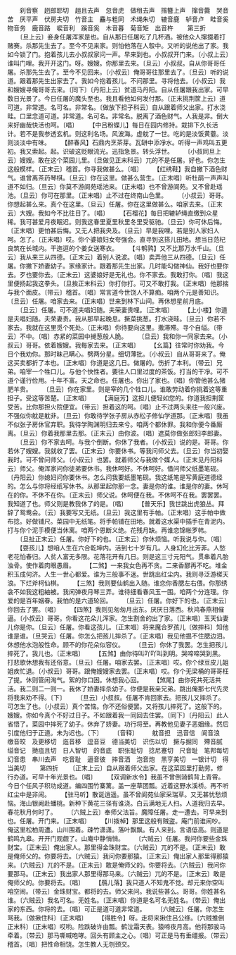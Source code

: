 <!-- { "loadSidebar": true } -->
　　刹音察　趔郎耶切　趄且去声　忽音虎　做租去声　揝簪上声　撺音爨　哭音苦　厌平声　伏房夫切　竹音主　麤与粗同　术绳朱切　辘音鹿　轳音卢　畦音奚　物音务　鹿音路　唳音利　蹊音奚　木音暮　菊音矩　出音杵
　　第三折
　　〔旦上云〕妾身任屠浑家是也。自从那日任屠吃了几杯酒。被他众人撺掇着打赌赛。杀那先生去了。至今不见来家。则怕他落在人彀中。又听的说他出了家。我如今锁了门。抱着孩儿去小叔叔家问一声。早来到也。小叔叔开门来。〔小叔上云〕谁叫门哩。我开开这门。呀。嫂嫂。你那里去来。〔旦云〕小叔叔。自从你哥哥任屠。杀那先生去了。至今不见回来。〔小叔云〕俺哥哥往那里去了。〔旦云〕听的说道。跟着那先生出家去了。我如今抱着孩儿。不问那里。寻将他去。〔小叔云〕我和嫂嫂寻俺哥哥去来。〔同下〕〔丹阳上云〕贫道马丹阳。自从任屠跟我出家。可早数日光景了。今日任屠的魔头至也。我且看他如何发付那。〔正末挑荆筐上云〕道可道。非常道。名可名。非常名。〔做放下担子科云〕自从跟着师父出家。打水浇畦。口里念道可道。非常道。名可名。非常名。脱离了酒色财气。人我是非。倒大来好幽哉快活也呵。〔唱〕
　　【中吕粉蝶儿】每日在园内修持。栽排下久长活计。若不是我参透玄机。则这利名场。风波海。虚躭了一世。吃的是淡饭黄虀。淡则淡淡中有味。
　　【醉春风】石鼎内烹茶芽。瓦缾中添凈水。听得一声鸡叫五更初。我又索起。起。识破这贬眼流光。迅指急景。转头浮世。
　　〔小叔同旦上云〕嫂嫂。敢在这个菜园儿里。〔旦做见正末科云〕兀的不是任屠。好也。你怎生这般模样。〔正末云〕稽首。你寻我做甚么。〔唱〕
　　【红绣鞋】我自撇下酒色财气。谁曾离茶药琴棋。〔旦云〕你在这里。做甚么营生。〔正末唱〕听杜鹃一声声叫道不如归。〔旦云〕你莫不游阆苑瑶池来。〔正末唱〕也不曾游阆苑。又不曾赴瑶池。〔旦云〕你可在那里。〔正末唱〕止不过在终南山色里。
　　〔小叔云〕哥哥。你想起甚么来。真个在这里。〔旦云〕任屠。你在这里做甚么。咱家去来。〔正末云〕大嫂。我如今不比往日了。〔唱〕
　　【石榴花】每日把辘轳绳直缴到众星稀。我可甚爱月夜眠迟。则我这春里夏里秋里冬里受驱驰。〔旦云〕你可休后悔。〔正末唱〕更怕甚后悔。又无人把我央及。〔旦云〕早是我哩。若是别人家妇人呵。怎了。〔正末唱〕哎。你个婆娘妇女夸强会。直寻到这搭儿田地。想当日范杞良筑在长城内。干迤逗的个姜女送寒衣。
　　【斗鹌鹑】又不比那万水千山。〔旦云〕我从来三从四德。〔正末云〕着别人说波。〔唱〕卖弄他三从四德。〔旦云〕任屠。你撇下娇妻幼子。家缘家计。跟着那先生出家。几时能勾做神仙。我好也要你去。歹也要你去。〔正末云〕这婆娘好是无礼也。你不家去。我敢打你。〔唱〕我这里便扬起我这拳头。〔旦挨正末科云〕你打你打。可又不敢打我。〔正末唱〕他那揣与我个面皮。〔带云〕稽首。〔唱〕常言道今世饶人不算痴。咱两个元是善知识。〔旦云〕任屠。咱家去来。〔正末唱〕世来到林下山间。再休想星前月底。
　　〔旦云〕任屠。可不道夫唱妇随。夫荣妻贵哩。〔正末唱〕
　　【上小楼】你道是夫唱妇随。夫荣妻贵。我从那早起晚息。撅菜挑葱。打水浇畦。〔旦云〕你若不家去。我就在这里觅个死处。〔正末唱〕你待要向这里。撒滞殢。寻个自缢。〔带云〕不中。〔唱〕赤紧的菜园中撧葱般人脆。
　　〔旦云〕我和你一同家去来。〔小叔云〕哥哥。依着嫂嫂。我每家去来。〔正末唱〕
　　【幺篇】往常时你劝我。今日个我劝你。那时昧己瞒心。劈两分星。细切薄批。〔小叔云〕自从哥哥来了。俺这买卖都折了本也。〔正末唱〕你道是这几日。做屠的。伤折了本利。〔带云〕兄弟。咱宰一个牲口儿。与他个快性者。要往人口里过度的茶饭。打当的干凈。可不道个谨行俭用。十年不富。天之命也。任屠也。你出了家也。〔唱〕你管他甚么猪肥羊贵。
　　〔旦云〕你在家里。则是宰的几个牲口儿。谁敢劳动着你挑着这等重担子。受这等苦楚。〔正末唱〕
　　【满庭芳】这担儿便轻如您的。你道我担荆筐受苦。比你那担火院便宜。〔带云〕担着这的呵。〔唱〕止不过两头来往一般兴废。不强似你躭是躭非。〔旦云〕你敢待学张子房从赤松子修仙学道那。〔正末唱〕我虽不似张子房休官弃职。我待学陶渊明归去来兮。咱两个都休罪。我和你便今番厮离。〔旦云〕你着我那里去那。〔正末云〕由你波。〔唱〕遮莫你做张郎妇李郎妻。
　　〔旦云〕你不家去呵。与我个倒断。你休了我者。〔小叔云〕说的是。哥哥。你若休了嫂嫂。我就收了罢。〔正末云〕你要休书。等我问师父去。〔旦云〕你当初娶我时。可不曾问师父。〔小叔云〕也罢。就着师父与我做个媒人。〔正末见丹阳科云〕师父。俺浑家问你徒弟要休书。我休呵好。不休呵好。借问师父纸墨笔砚。〔丹阳云〕你媳妇问你要休书。怎么问我要纸墨笔砚。我这纸笔是写黄庭道德经的。怎么与你将经纸写休书。从那里起你那一念。妻是你的谁。谁是你的妻。休呵在的你。不休不在你。〔正末云〕师父说。休呵便在我。不休呵不在我。罢罢罢。我知道了也。师父则是教我休了的是。〔唱〕
　　【普天乐】我世跳出虎狼丛。拜辞了鸳鸯会。〔云〕我要写又无纸。〔旦云〕我这里有手帕。〔正末唱〕这手帕中做布捻。好做铺尺。菜园中无纸笔。将手帕铺在田地。就着这水渠中插手在青泥内。打与你个泥手模便当休离。咱两个恩断义绝。花残月缺。再谁恋锦帐罗帏。
　　〔旦扯正末云〕任屠。你好下的也。〔正末云〕你休烦恼。听我说与你。〔唱〕
　　【耍孩儿】想咱人生在六合乾坤内。活到七十岁有几。人身幻化比芳菲。人愁老花怕春归。人贫人富无多限。花落花开有几日。则是这三寸元阳气。贯串着凡胎浊骨。使作着肉眼愚眉。
　　【二煞】一来我女色再不贪。二来香醪再不吃。堆金积玉成何济。人生一世心都爱。谁为三般事不迷。世跳出红尘内。我则寻泛游槎天浪。下烂斧柯仙棋。
　　【三煞】我则要仙鹤出入随。谁恋你香腮左右偎。你那绣衾不如我这粗紬被。我闲弹夜月琴三弄。谁待细看春风玉一围。咱两个分连理。你爱的是百年姻眷。我怕的是六道轮回。
　　〔旦云〕任屠。你好下的也。〔正末云〕你回去了罢。〔唱〕
　　【四煞】我则见匆匆月出东。厌厌日落西。秋鸿春燕相催逼。〔小叔云〕哥哥。你看这花朵儿浑家。怎生割舍的出了家。〔正末唱〕玉天仙妻儿你是你。〔旦云〕任屠。你看这孩儿。〔正末唱〕将来魔合罗孩儿〔做摔科〕知他谁是谁。〔旦哭云〕任屠。你怎么把孩儿摔杀了。〔正末唱〕我见他揾不住腮边泪。休想他水泡般性命。顾不的你花朵似容仪。
　　〔旦云〕你休了我罢。怎生把孩儿摔死了。我儿也。〔正末唱〕
　　【五煞】由你待叫吖吖叫到明。哭啼啼哭到黑。打悲歌休想我有还俗意。〔旦云〕任屠。咱家去罢。〔正末唱〕哎。你个绿豆皮儿姐姐疾忙退。〔小叔云〕哥哥。跟俺嫂嫂家去罢。〔正末唱〕哎。你个无梁桶的哥哥枉了提。休则管闲淘气。絮的你口困。休想我心回。
　　【煞尾】由你死共死活共活。我二则二一则一。我休了娇妻摔杀幼子。你便是我亲兄弟。跳出俺那七代先灵将我来劝不得。〔下〕
　　〔旦云〕小叔叔。任屠不肯回家去。把孩儿又摔杀了。可怎生了也。〔小叔云〕真个苦恼。你不还俗便罢。又将孩儿摔死了。这般下的。嫂嫂。你如今真个不好过日子。不如跟着我一同回去住罢。〔同下〕〔丹阳云〕此人省悟了。菜园中摔死了幼子。休弃了娇妻。功行将至。再教他见妻子恶姻缘。然后引度他归于正道。未为迟也。〔下〕
　　〔音释〕
　　躭音担　迅音信　阆音浪　缴音皎　及更移切　迤音移　逗音豆　德当美切　识伤以切　撅与掘同　殢音腻　缢音记　撧疽且切　日人智切　的音底　职张耻切　捻尼蹇切　尺音耻　笔邦每切　幻音患　串川去声　吃音耻　逼音彼　摔音洒　泡音炮　黑亨美切　一银计切　得当美切
　　第四折
　　〔正末上云〕自从跟着师父出家。在这菜园里打勤劳。修行办道。可早十年光景也。〔唱〕
　　【双调新水令】我虽不曾倒骑鹤背上青霄。今日个任风子积功成道。编四围竹寨篱。盖一座草团瓢。近着这野水溪桥。再不听红尘中是非闹。
　　【驻马听】散诞逍遥。虽不曾阆苑仙家采瑞草。又无甚忧愁烦恼。海山银阙赴蟠桃。新种下黄花三径有谁浇。白云满地无人扫。人道我归去早。春花秋月何时了。
　　〔六贼上云〕奉师父法旨。魔障任屠。走一遭去。可早来到也。任屠。开门来。〔正末唱〕
　　【川拨棹】那里这般有贼盗。庵门前谁闹吵。俺这里松柏周遭。山川围着。疎竹潇潇。落叶飘飘。有人来到。言语低高。则道是鹤鸣九皋。开开门观觑了。山庵中静悄悄。
　　〔六贼云〕任屠。我问你要些金珠财宝。〔正末云〕俺出家人。那里得金珠财宝。〔六贼云〕兀的不是。〔正末云〕敢是俺师父的。你要将去。〔六贼云〕我问你要那猿。〔正末云〕俺出家人那里得那猿来。〔六贼云〕兀的不是。〔正末云〕敢是俺师父的。你要将去。〔六贼云〕我问你要那马。〔正末云〕我出家人那里得那马来。〔六贼云〕兀的不是。〔正末云〕敢是俺师父的。你要将去。〔唱〕
　　【鴈儿落】我只道人不知鬼不觉。却元来你空叫咱空闹。〔带云〕金珠财宝。都将的去。师父来问。我说些甚么。哥哥。你姓甚名谁。〔六贼云〕我名可名。无姓名。〔正末唱〕你道是名可名无姓名。〔带云〕俺出家的东西。你将的去。〔唱〕可正是道可道非常道。
　　〔六贼云〕任屠。你怎生骂我。〔做揪住科〕〔正末唱〕
　　【得胜令】呀。走将来揪住吕公绦。〔六贼推倒正末科〕〔正末唱〕哎哟。险跌破许由瓢。鹤泣霜天表。猿啼夜月高。他将那骏马牵着。〔带云〕那马嘶喊咆哮。回头有顾主之心。〔唱〕可正是马有垂缰报。〔带云〕稽首。〔唱〕把性命相饶。怎生教人无刎颈交。
